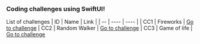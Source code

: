 ### Coding challenges using SwiftUI!

List of challenges
| ID | Name | Link |
| -- | ---- | ---- |
| CC1 | Fireworks | [Go to challenge](/src/CC1-Fireworks)
| CC2 | Random Walker | [Go to challenge](/src/CC2-Random-Walker)
| CC3 | Game of life | [Go to challenge](/src/CC3-Game-of-life)
